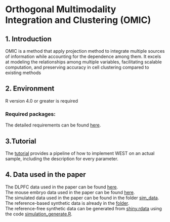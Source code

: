 # Orthogonal Multimodality Integration and Clustering (OMIC)

## 1. Introduction 
OMIC is a method that apply projection method to integrate multiple sources of information while accounting for the dependence among them.
It excels at modeling the relationships among multiple variables, facilitating scalable computation,
and preserving accuracy in cell clustering compared to existing methods



## 2. Environment 
R version 4.0 or greater is required 
### Required packages: 
The detailed requirements can be found [here]([https://github.com/JiazhangCai/WEST/blob/main/requirements.txt](https://github.com/lyfhei/OMIC/blob/main/requirements)).

## 3.Tutorial 
The [tutorial](https://github.com/JiazhangCai/WEST/blob/main/tutorial.ipynb) provides a pipeline of how to implement
WEST on an actual sample, including the description for every parameter. 

## 4. Data used in the paper 
The DLPFC data used in the paper can be found [here](http://research.libd.org/spatialLIBD/).     
The mouse embryo data used in the paper can be found [here](https://crukci.shinyapps.io/SpatialMouseAtlas/).      
The simulated data used in the paper can be found in the folder [sim_data](https://github.com/JiazhangCai/WEST/tree/main/sim_data).       
The reference-based synthetic data is already in the [folder](https://github.com/JiazhangCai/WEST/tree/main/sim_data/ref_based).        
The reference-free synthetic data can be generated from [shiny.rdata](https://github.com/JiazhangCai/WEST/blob/main/sim_data/ref_free/shiny.rdata) using 
the code [simulation_generate.R](https://github.com/JiazhangCai/WEST/blob/main/sim_data/ref_free/shiny.rdata).
